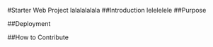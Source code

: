 #Starter Web Project
lalalalalala
##Introduction
lelelelele
##Purpose

##Deployment

##How to Contribute

